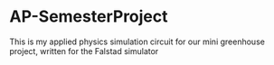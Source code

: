 # AP-SemesterProject
This is my applied physics simulation circuit for our mini greenhouse project, written for the Falstad simulator
